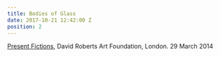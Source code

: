 ```yaml
---
title: Bodies of Glass
date: 2017-10-21 12:42:00 Z
position: 2
---
```


[Present Fictions](http://davidrobertsartfoundation.com/live/present-fictions-28-29-march-2014/), David Roberts Art Foundation, London. 29 March 2014